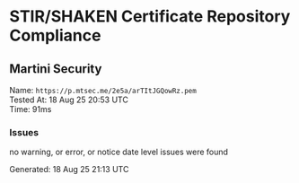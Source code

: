# STIR/SHAKEN Certificate Repository Compliance

## Martini Security

Name: `https://p.mtsec.me/2e5a/arTItJGQowRz.pem`\
Tested At: 18 Aug 25 20:53 UTC\
Time: 91ms

### Issues

no warning, or error, or notice date level issues were found

Generated: 18 Aug 25 21:13 UTC